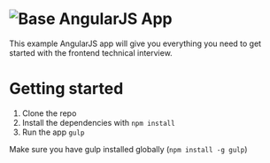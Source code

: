 # ![Base AngularJS App](https://www.admetricks.com/_nuxt/img/2e9a931.svg)

This example AngularJS app will give you everything you need to get started with the frontend technical interview.

# Getting started

1. Clone the repo
2. Install the dependencies with `npm install`
3. Run the app `gulp`

Make sure you have gulp installed globally (`npm install -g gulp`)
